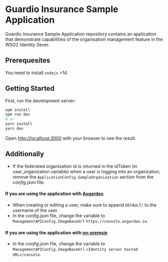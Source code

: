 # Guardio Insurance Sample Application

Guardio Insurance Sample Application repository contains an application that demonstrate capabilities of the organisation management feature in the WSO2 Identity Sever.

## Prerequesites
You need to install ```nodejs``` >14.

## Getting Started

First, run the development server:

```bash
npm install
npm run dev
# or
yarn install
yarn dev
```
Open [http://localhost:3000](http://localhost:3000) with your browser to see the result.

## Additionally
* If the federated organization id is returned in the idToken (in user_organization variable) when a user is logging into an organization, remove the `ApplicationConfig.SampleOrganization` section from the <i>config.json</i> file.

#### If you are using the application with [Asgardeo](https://wso2.com/asgardeo/)
* When creating or editing a user, make sure to append `DEFAULT/` to the username of the user.
* In the <i>config.json</i> file, change the variable to `ManagementAPIConfig.ImageBaseUrl` `https://console.asgardeo.io`.

#### If you are using the application with [on-premsie](https://is.docs.wso2.com/en/latest/)
* In the <i>config.json</i> file, change the variable to `ManagementAPIConfig.ImageBaseUrl` `<Identity server hosted URL>/console`.

